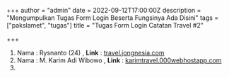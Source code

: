 +++
author = "admin"
date = 2022-09-12T17:00:00Z
description = "Mengumpulkan Tugas Form Login Beserta Fungsinya Ada Disini"
tags = ["pakslamet", "tugas"]
title = "Tugas Form Login Catatan Travel #2"

+++
1. Nama : Rysnanto (24) , **Link** : [travel.jongnesia.com](travel.jongnesia.com "travel.jongnesia.com")
2. Nama : M. Karim Adi Wibowo , **Link** : [karimtravel.000webhostapp.com](karimtravel.000webhostapp.com "karimtravel.000webhostapp.com")
3. 